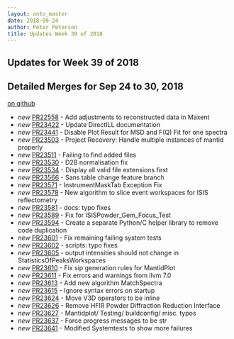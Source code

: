 ```yaml
---
layout: onto_master
date: 2018-09-24
author: Peter Peterson
title: Updates Week 39 of 2018
---
```

Updates for Week 39 of 2018
---------------------------

Detailed Merges for Sep 24 to 30, 2018
--------------------------------------
[on github](https://github.com/mantidproject/mantid/pulls?q=is%3Apr+merged%3A2018-09-25..2018-09-30)

* *new* [PR22558](https://github.com/mantidproject/mantid/pull/22558) - Add adjustments to reconstructed data in Maxent
* *new* [PR23422](https://github.com/mantidproject/mantid/pull/23422) - Update DirectILL documentation
* *new* [PR23441](https://github.com/mantidproject/mantid/pull/23441) - Disable Plot Result for MSD and F(Q) Fit for one spectra
* *new* [PR23503](https://github.com/mantidproject/mantid/pull/23503) - Project Recovery: Handle multiple instances of mantid properly
* *new* [PR23511](https://github.com/mantidproject/mantid/pull/23511) - Failing to find added files
* *new* [PR23530](https://github.com/mantidproject/mantid/pull/23530) - D2B normalisation fix
* *new* [PR23534](https://github.com/mantidproject/mantid/pull/23534) - Display all valid file extensions first
* *new* [PR23566](https://github.com/mantidproject/mantid/pull/23566) - Sans table change feature branch
* *new* [PR23571](https://github.com/mantidproject/mantid/pull/23571) - InstrumentMaskTab Exception Fix
* *new* [PR23578](https://github.com/mantidproject/mantid/pull/23578) - New algorithm to slice event workspaces for ISIS reflectometry
* *new* [PR23581](https://github.com/mantidproject/mantid/pull/23581) - docs: typo fixes
* *new* [PR23589](https://github.com/mantidproject/mantid/pull/23589) - Fix for ISISPowder_Gem_Focus_Test
* *new* [PR23594](https://github.com/mantidproject/mantid/pull/23594) - Create a separate Python/C helper library to remove code duplication
* *new* [PR23601](https://github.com/mantidproject/mantid/pull/23601) - Fix remaining failing system tests
* *new* [PR23602](https://github.com/mantidproject/mantid/pull/23602) - scripts: typo fixes
* *new* [PR23605](https://github.com/mantidproject/mantid/pull/23605) - output intensities should not change in StatisticsOfPeaksWorkspaces
* *new* [PR23610](https://github.com/mantidproject/mantid/pull/23610) - Fix sip generation rules for MantidPlot
* *new* [PR23611](https://github.com/mantidproject/mantid/pull/23611) - Fix errors and warnings from llvm 7.0
* *new* [PR23613](https://github.com/mantidproject/mantid/pull/23613) - Add new algorithm MatchSpectra
* *new* [PR23615](https://github.com/mantidproject/mantid/pull/23615) - Ignore syntax errors on startup
* *new* [PR23624](https://github.com/mantidproject/mantid/pull/23624) - Move V3D operators to be inline
* *new* [PR23626](https://github.com/mantidproject/mantid/pull/23626) - Remove HFIR Powder Diffraction Reduction Interface
* *new* [PR23627](https://github.com/mantidproject/mantid/pull/23627) - Mantidplot/ Testing/ buildconfig/ misc. typos
* *new* [PR23637](https://github.com/mantidproject/mantid/pull/23637) - Force progress messages to be str
* *new* [PR23641](https://github.com/mantidproject/mantid/pull/23641) - Modified Systemtests to show more failures
